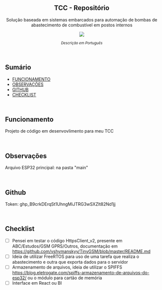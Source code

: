 <p align="center">
  <h2 align="center">TCC - Repositório</h2>
  <p align="center">Solução baseada em sistemas embarcados para automação de bombas de abastecimento de combustível em postos internos<p>
  
  <p align="center">
    <a href="https://docs.google.com/document/d/1Z0trQTCmzpOvDRXR5CnPIbvVpgNeSryGF7cR6fzCFT8/edit">
    	<img src="https://img.shields.io/badge/-Monografia-lightgrey"/>
    </a>
  </p>
</p>

<p align="center">
	<sub>
		<i>Descrição em Português</i>
	</sub>
</p>

<br>

## Sumário

- [FUNCIONAMENTO](#Funcionamento)
- [OBSERVAÇÕES](#Inicio)
- [GITHUB](#Github)
- [CHECKLIST](#Checklist)

<br>

<div id="Funcionamento"/>

## Funcionamento
Projeto de código em desenvovlimento para meu TCC

<br>

<div id="Inicio"/>

## Observações
Arquivo ESP32 principal: na pasta "main"

<br>

<div id="Github"/>

## Github
Token: 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

<br>

<div id="Checklist"/>

## Checklist
- [ ] Pensei em testar o código HttpsClient_v2, presente em ABC/Estudos/GSM GPRS/Outros, documentação em https://github.com/vshymanskyy/TinyGSM/blob/master/README.md
- [ ] Ideia de utilizar FreeRTOS para uso de uma tarefa que realiza o abastecimento e outra que exporta dados para o servidor
- [ ] Armazenamento de arquivos, ideia de utilizar o SPIFFS https://blog.eletrogate.com/spiffs-armazenamento-de-arquivos-do-esp32/ ou o módulo para cartão de memória
- [ ] Interface em React ou BI
